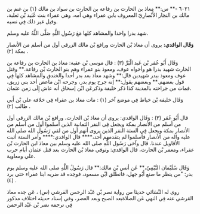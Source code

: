 ٦٠٢١ -** س:** معاذ بن الحارث بن رفاعة بن الحارث بن سواد بن مالك (١) بن غنم بن مالك بن النجار الأَنْصارِيّ المعروف بابن عفراء وهي أمه، وهي عفراء بنت عُبَيد بْن ثعلبة، وقيل غير ذلك فِي نسبه.

شهد بدرا واحدا والمشاهد كلها مَعَ رَسُولِ اللَّهِ صَلَّى اللَّهُ عليه وسلم.

**وَقَال الواقدي:** يروى أن معاذ بْن الحارث ورافع بْن مالك الزرقي أول من أسلم من الأنصار بمكة (٢) .

وَقَال أَبُو عُمَر بْن عَبد الْبَرِّ (٣) : قال موسى بْن عقبة: معاذ بن الحارث بن رفاعة بن الحارث شهيد بدرا هو وأخواه عوف، ومعوذ بنو عفراء وهم بنو الحارث بْن رفاعة.** وقتل عوف ومعوذ ببدر شهيدين قال:** وشهد معاذ بعد بدر أحدا والخندق والمشاهد كلها فِي قول بعضهم.** وبعضهم يقول:** إنه جرح يوم بدر، وجرحه ابْن ماعض أحد بني زريق، فمات من جراحته بالمدينة كذا ذكر خليفة وذكرعَن ابْن إسحاق أنه عاش إِلَى زمن عثمان.

وَقَال خليفة بْن خياط فِي موضع آخر (١) : مات معاذ بن عفراء فِي خلافة علي بْن أَبي طالب (٢) .

قال أَبُو عُمَر (٣) : وَقَال الواقدي: يروى أن معاذ بْن الحارث، ورافع بْن مالك الزرقي أول من أسلم من الأنصار بمكة ويجعل فِي النفر الثمانية الذين أسلموا أول من أسلم من الأنصار بمكة ويجعل فِي الستة النفر الذين يروى أنهم أول من لقي رَسُول الله صلى الله عليه واله من الأنصار فأسلموا لم يتقدمهم أحد،**** قال الواقدي:**** وأمر الستة أثبت الأقاويل عندنا. قال وآخى رَسُول اللَّهِ صلى الله عليه وسلم بين معاذ ابن الحارث بْن عفراء، ومعمر بْن الحارث، قال الواقدي: وتوفي معاذ بْن الحارث بعد قتل عثمان أبام حرب علي ومعاوية.

وَقَال سُلَيْمان التَّيْمِيّ،** عَن أنس بْن مالك:** قال رَسُولُ اللَّهِ صلى الله عليه وسلم يوم بدر: "من ينظر ما صنع أَبُو جهل، فانطلق ابْن مسعود، فوجده قد ضربه ابنا عفراء حتى برد (٤) .

روى له النَّسَائي حديثا من رواية نصر بْن عَبْد الرحمن القرشي (س) ، عَن جده معاذ القرشي عنه فِي النهي عَن الصلاةبعد الصبح وبعد العصر، وفي إسناد حديثه اختلاف مذكور فِي ترجمة نضر بْن عَبْد الرحمن